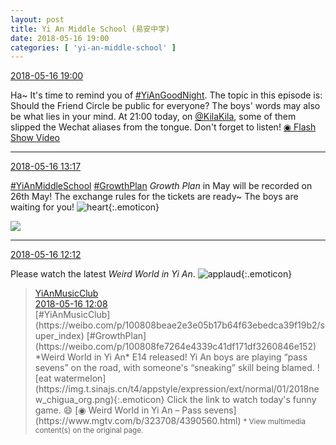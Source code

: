 ```yaml
---
layout: post
title: Yi An Middle School (易安中学)
date: 2018-05-16 19:00
categories: [ 'yi-an-middle-school' ]
---
```


<div class="weibo-info">
  <a href="https://weibo.com/6074218720/GgWq54XKa">2018-05-16 19:00</a>
</div>

Ha~ It's time to remind you of [#YiAnGoodNight](https://weibo.com/p/10080892b104a59bff303ca883e7931b5b916e/super_index). The topic in this episode is: Should the Friend Circle be public for everyone? The boys' words may also be what lies in your mind. At 21:00 today, on [@KilaKila](https://weibo.com/u/5990184179), some of them slipped the Wechat aliases from the tongue. Don't forget to listen! [◉ Flash Show Video](https://www.miaopai.com/show/jJIG6VgdkA7zU41hJigwfgibnl5oNBsXHq3ctw__.htm)

<!-- more -->

---

<div class="weibo-info">
  <a href="https://weibo.com/6074218720/GgUbfpqoj">2018-05-16 13:17</a>
</div>

[#YiAnMiddleSchool](https://weibo.com/p/100808e5c67e0668537d4caddefd946dcff208/super_index) [#GrowthPlan](https://weibo.com/p/100808fe7264e4339c41df171df3260846e152) *Growth Plan* in May will be recorded on 26th May! The exchange rules for the tickets are ready~ The boys are waiting for you! ![heart](https://img.t.sinajs.cn/t4/appstyle/expression/ext/normal/8a/2018new_xin_org.png){:.emoticon}

<a href="//wx2.sinaimg.cn/mw690/006D4NLGgy1frd3vr8nzmj30h80rv0zg.jpg">
  <img class="weibo-pic-preview" src="//wx2.sinaimg.cn/orj360/006D4NLGgy1frd3vr8nzmj30h80rv0zg.jpg" />
</a>

---

<div class="weibo-info">
  <a href="https://weibo.com/6074218720/GgTKL6sCi">2018-05-16 12:12</a>
</div>

Please watch the latest *Weird World in Yi An*. ![applaud](https://img.t.sinajs.cn/t4/appstyle/expression/ext/normal/6e/2018new_guzhang_org.png){:.emoticon}

> <div class="weibo-post-name">
>   <a href="https://weibo.com/u/6094546964">YiAnMusicClub</a>
> </div>
> <div class="weibo-info">
>   <a href="https://weibo.com/6094546964/GgTJ51Dpp">2018-05-16 12:08</a>
> </div>
> [#YiAnMusicClub](https://weibo.com/p/100808beae2e3e05b17b64f63ebedca39f19b2/super_index) [#GrowthPlan](https://weibo.com/p/100808fe7264e4339c41df171df3260846e152) *Weird World in Yi An* E14 released! Yi An boys are playing “pass sevens” on the road, with someone's “sneaking” skill being blamed. ![eat watermelon](https://img.t.sinajs.cn/t4/appstyle/expression/ext/normal/01/2018new_chigua_org.png){:.emoticon} Click the link to watch today's funny game. 😄  
> [◉ Weird World in Yi An – Pass sevens](https://www.mgtv.com/b/323708/4390560.html)  
> <small>* View multimedia content(s) on the original page.</small>
